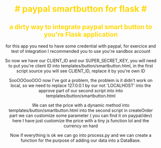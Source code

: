 
 

<h1 style="text-align: center;color: gold;"># paypal smartbutton for flask #</h1>
<h2 style="text-align: center;color: gold;">a dirty way to integrate paypal smart button to you're Flask application</h2>
<p style="text-align: center;">
    for this app you need to have some credential with paypal, for exercice and test of integration I recommended you to use you're sandbox account
</p>
<p style="text-align: center;">
    So now we have our CLIENT_ID and our SUPER_SECRET_KEY, you will need to put you're client ID into templates/button/smartbutton.html, in the first script source you will see CLIENT_ID, replace it by you're own ID
</p>
<p style="text-align: center;">
    SooOOOooOOO now I've got a problem, the problem is it didn't work on local, so we need to replace 127.0.0.1 by our not 'LOCALHOST' into the approve part of our second script into into templates/button/smartbutton.html
</p>
<p style="text-align: center;">
    We can set the price with a dynamic method into templates/button/smartbutton.html into the second script in createOrder part we can customize some parameter ( you can find it on paypal/dev) here I have just customize the price with a tiny js function lol and the currency on hard
</p>
<p style="text-align: center;">
    Now if everything is ok we can go into process.py and we can create a function for the purpose of adding our data into a DataBase.
</p>